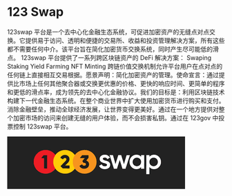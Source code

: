 # 123 Swap

123swap 平台是一个去中心化金融生态系统，可促进加密资产的无缝点对点交换。它提供易于访问、透明和便捷的交易所、收益和投资管理解决方案，所有这些都不需要任何中介。该平台旨在简化加密货币交换系统，同时产生尽可能低的滑点。 123swap 平台提供了一系列跨区块链资产的 DeFi 解决方案： Swaping Staking Yield Farming NFT Minting 跨链价值交换机制允许平台用户在点对点的任何链上直接相互交易根据。愿景声明：简化加密资产的管理。使命宣言：通过提供比市场上任何其他聚合器或交换更优惠的价格、更快的响应时间、更简单的程序和更低的滑点率，成为领先的去中心化金融协议。我们的目标是：利用区块链技术构建下一代金融生态系统。在整个商业世界中扩大使用加密货币进行购买和支付。消除金融壁垒，推动全球经济发展，让世界变得更美好。通过在一个地方提供对整个加密市场的访问来创建无缝的用户体验，而不会损害私钥。通过在 123gov 中投票控制 123swap 平台。

![下载](下载.png)


